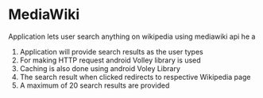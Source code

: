 # MediaWiki
Application lets user search anything on wikipedia using mediawiki api he a

1. Application will provide search results as the user types
2. For making HTTP request android Volley library is used
3. Caching is also done using android Voley Library
4. The search result when clicked redirects to respective Wikipedia page
5. A maximum of 20 search results are provided
